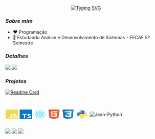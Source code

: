 <div align = "center">

<a href="https://git.io/typing-svg"><img src="https://readme-typing-svg.herokuapp.com?font=Goblin+Monster&weight=700&size=30&pause=1000&color=F7A024&width=435&lines=Bem+vindo+ao+meu+GITHUB" alt="Typing SVG" /></a>
</div>

### *Sobre mim*
- ❤️ Programação<br>
- 📜 Estudando Análise e Desenvolvimento de Sistemas - FECAF 5º Semestre

### *Detalhes*

<a href="https://github.com/anuraghazra/github-readme-stats">
  <img height="180em" src="https://github-readme-stats.vercel.app/api?username=jefelipe&show_icons=true&theme=radical"/>
</a>
<a href="https://github.com/anuraghazra/github-readme-stats">
  <img height="180em" src="https://github-readme-stats.vercel.app/api/top-langs/?username=jefelipe&layout=compact&theme=radical&langs_caunt=16"/>
</a>

### *Projetos*

[![Readme Card](https://github-readme-stats.vercel.app/api/pin/?username=jefelipe&repo=TikTokClone-JornadaDev&theme=radical)](https://github.com/jefelipe/TikTokClone-JornadaDev) 

##

<div style="display: inline_block"><br>
  <img align="center" alt="Jean-Js" height="30" width="40" src="https://raw.githubusercontent.com/devicons/devicon/master/icons/javascript/javascript-plain.svg">
  <img align="center" alt="Jean-Ts" height="30" width="40" src="https://raw.githubusercontent.com/devicons/devicon/master/icons/typescript/typescript-plain.svg">
  <img align="center" alt="Jean-React" height="30" width="40" src="https://raw.githubusercontent.com/devicons/devicon/master/icons/react/react-original.svg">
  <img align="center" alt="Jean-HTML" height="30" width="40" src="https://raw.githubusercontent.com/devicons/devicon/master/icons/html5/html5-original.svg">
  <img align="center" alt="Jean-CSS" height="30" width="40" src="https://raw.githubusercontent.com/devicons/devicon/master/icons/css3/css3-original.svg">
  <img align="center" alt="Jean-Python" height="30" width="40" src="https://raw.githubusercontent.com/devicons/devicon/master/icons/python/python-original.svg">
  <img align="center" alt="Jean-Python" height="30" width="40" src="https://cdn.jsdelivr.net/gh/devicons/devicon/icons/java/java-original.svg">
</div>

##

<div> 
  <a href="https://www.linkedin.com/in/jean-felipe-ermelindo/" target="_blank"><img src="https://img.shields.io/badge/-LinkedIn-%230077B5?style=for-the-badge&logo=linkedin&logoColor=white" target="_blank"></a> 
  <a href="https://instagram.com/jean_fe35" target="_blank"><img src="https://img.shields.io/badge/-Instagram-%23E4405F?style=for-the-badge&logo=instagram&logoColor=white" target="_blank"></a>
  <a href = "mailto:ermelindo35@hotmail.com"><img src="https://img.shields.io/badge/-Gmail-%23333?style=for-the-badge&logo=gmail&logoColor=white" target="_blank"></a>
  
  
</div>
